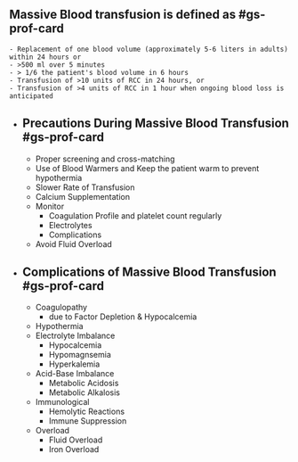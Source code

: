 ## Massive Blood transfusion is defined as #gs-prof-card
	- Replacement of one blood volume (approximately 5-6 liters in adults) within 24 hours or
	- >500 ml over 5 minutes
	- > 1/6 the patient's blood volume in 6 hours
	- Transfusion of >10 units of RCC in 24 hours, or
	- Transfusion of >4 units of RCC in 1 hour when ongoing blood loss is anticipated
- ## Precautions During Massive Blood Transfusion #gs-prof-card
	- Proper screening and cross-matching
	- Use of Blood Warmers and Keep the patient warm to prevent hypothermia
	- Slower Rate of Transfusion
	- Calcium Supplementation
	- Monitor
		- Coagulation Profile and platelet count regularly
		- Electrolytes
		- Complications
	- Avoid Fluid Overload
- ## Complications of Massive Blood Transfusion #gs-prof-card
	- Coagulopathy
		- due to Factor Depletion & Hypocalcemia
	- Hypothermia
	- Electrolyte Imbalance
		- Hypocalcemia
		- Hypomagnsemia
		- Hyperkalemia
	- Acid-Base Imbalance
		- Metabolic Acidosis
		- Metabolic Alkalosis
	- Immunological
		- Hemolytic Reactions
		- Immune Suppression
	- Overload
		- Fluid Overload
		- Iron Overload